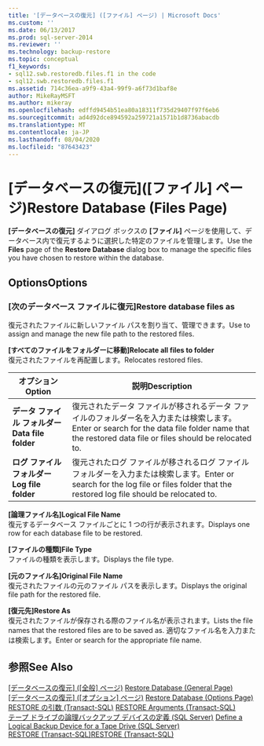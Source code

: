 ```yaml
---
title: '[データベースの復元] ([ファイル] ページ) | Microsoft Docs'
ms.custom: ''
ms.date: 06/13/2017
ms.prod: sql-server-2014
ms.reviewer: ''
ms.technology: backup-restore
ms.topic: conceptual
f1_keywords:
- sql12.swb.restoredb.files.f1 in the code
- sql12.swb.restoredb.files.f1
ms.assetid: 714c36ea-a9f9-43a4-99f9-a6f73d1baf8e
author: MikeRayMSFT
ms.author: mikeray
ms.openlocfilehash: edffd9454b51ea80a18311f735d29407f97f6eb6
ms.sourcegitcommit: ad4d92dce894592a259721a1571b1d8736abacdb
ms.translationtype: MT
ms.contentlocale: ja-JP
ms.lasthandoff: 08/04/2020
ms.locfileid: "87643423"
---
```

# <a name="restore-database-files-page"></a><span data-ttu-id="c5162-102">[データベースの復元]\([ファイル] ページ)</span><span class="sxs-lookup"><span data-stu-id="c5162-102">Restore Database (Files Page)</span></span>
  <span data-ttu-id="c5162-103">**[データベースの復元]** ダイアログ ボックスの **[ファイル]** ページを使用して、データベース内で復元するように選択した特定のファイルを管理します。</span><span class="sxs-lookup"><span data-stu-id="c5162-103">Use the **Files** page of the **Restore Database** dialog box to manage the specific files you have chosen to restore within the database.</span></span>  
  
## <a name="options"></a><span data-ttu-id="c5162-104">Options</span><span class="sxs-lookup"><span data-stu-id="c5162-104">Options</span></span>  
  
### <a name="restore-database-files-as"></a><span data-ttu-id="c5162-105">[次のデータベース ファイルに復元]</span><span class="sxs-lookup"><span data-stu-id="c5162-105">Restore database files as</span></span>  
 <span data-ttu-id="c5162-106">復元されたファイルに新しいファイル パスを割り当て、管理できます。</span><span class="sxs-lookup"><span data-stu-id="c5162-106">Use to assign and manage the new file path to the restored files.</span></span>  
  
 <span data-ttu-id="c5162-107">**[すべてのファイルをフォルダーに移動]**</span><span class="sxs-lookup"><span data-stu-id="c5162-107">**Relocate all files to folder**</span></span>  
 <span data-ttu-id="c5162-108">復元されたファイルを再配置します。</span><span class="sxs-lookup"><span data-stu-id="c5162-108">Relocates restored files.</span></span>  
  
|<span data-ttu-id="c5162-109">オプション</span><span class="sxs-lookup"><span data-stu-id="c5162-109">Option</span></span>|<span data-ttu-id="c5162-110">説明</span><span class="sxs-lookup"><span data-stu-id="c5162-110">Description</span></span>|  
|------------|-----------------|  
|<span data-ttu-id="c5162-111">**データ ファイル フォルダー**</span><span class="sxs-lookup"><span data-stu-id="c5162-111">**Data file folder**</span></span>|<span data-ttu-id="c5162-112">復元されたデータ ファイルが移されるデータ ファイルのフォルダー名を入力または検索します。</span><span class="sxs-lookup"><span data-stu-id="c5162-112">Enter or search for the data file folder name that the restored data file or files should be relocated to.</span></span>|  
|<span data-ttu-id="c5162-113">**ログ ファイル フォルダー**</span><span class="sxs-lookup"><span data-stu-id="c5162-113">**Log file folder**</span></span>|<span data-ttu-id="c5162-114">復元されたログ ファイルが移されるログ ファイル フォルダーを入力または検索します。</span><span class="sxs-lookup"><span data-stu-id="c5162-114">Enter or search for the log file or files folder that the restored log file should be relocated to.</span></span>|  
  
 <span data-ttu-id="c5162-115">**[論理ファイル名]**</span><span class="sxs-lookup"><span data-stu-id="c5162-115">**Logical File Name**</span></span>  
 <span data-ttu-id="c5162-116">復元するデータベース ファイルごとに 1 つの行が表示されます。</span><span class="sxs-lookup"><span data-stu-id="c5162-116">Displays one row for each database file to be restored.</span></span>  
  
 <span data-ttu-id="c5162-117">**[ファイルの種類]**</span><span class="sxs-lookup"><span data-stu-id="c5162-117">**File Type**</span></span>  
 <span data-ttu-id="c5162-118">ファイルの種類を表示します。</span><span class="sxs-lookup"><span data-stu-id="c5162-118">Displays the file type.</span></span>  
  
 <span data-ttu-id="c5162-119">**[元のファイル名]**</span><span class="sxs-lookup"><span data-stu-id="c5162-119">**Original File Name**</span></span>  
 <span data-ttu-id="c5162-120">復元されたファイルの元のファイル パスを表示します。</span><span class="sxs-lookup"><span data-stu-id="c5162-120">Displays the original file path for the restored file.</span></span>  
  
 <span data-ttu-id="c5162-121">**[復元先]**</span><span class="sxs-lookup"><span data-stu-id="c5162-121">**Restore As**</span></span>  
 <span data-ttu-id="c5162-122">復元されたファイルが保存される際のファイル名が表示されます。</span><span class="sxs-lookup"><span data-stu-id="c5162-122">Lists the file names that the restored files are to be saved as.</span></span> <span data-ttu-id="c5162-123">適切なファイル名を入力または検索します。</span><span class="sxs-lookup"><span data-stu-id="c5162-123">Enter or search for the appropriate file name.</span></span>  
  
## <a name="see-also"></a><span data-ttu-id="c5162-124">参照</span><span class="sxs-lookup"><span data-stu-id="c5162-124">See Also</span></span>  
 <span data-ttu-id="c5162-125">[[データベースの復元] &#40;[全般] ページ&#41;](../../integration-services/general-page-of-integration-services-designers-options.md) </span><span class="sxs-lookup"><span data-stu-id="c5162-125">[Restore Database &#40;General Page&#41;](../../integration-services/general-page-of-integration-services-designers-options.md) </span></span>  
 <span data-ttu-id="c5162-126">[[データベースの復元] &#40;[オプション] ページ&#41;](restore-database-options-page.md) </span><span class="sxs-lookup"><span data-stu-id="c5162-126">[Restore Database &#40;Options Page&#41;](restore-database-options-page.md) </span></span>  
 <span data-ttu-id="c5162-127">[RESTORE の引数 &#40;Transact-SQL&#41;](/sql/t-sql/statements/restore-statements-arguments-transact-sql) </span><span class="sxs-lookup"><span data-stu-id="c5162-127">[RESTORE Arguments &#40;Transact-SQL&#41;](/sql/t-sql/statements/restore-statements-arguments-transact-sql) </span></span>  
 <span data-ttu-id="c5162-128">[テープ ドライブの論理バックアップ デバイスの定義 &#40;SQL Server&#41;](define-a-logical-backup-device-for-a-tape-drive-sql-server.md) </span><span class="sxs-lookup"><span data-stu-id="c5162-128">[Define a Logical Backup Device for a Tape Drive &#40;SQL Server&#41;](define-a-logical-backup-device-for-a-tape-drive-sql-server.md) </span></span>  
 [<span data-ttu-id="c5162-129">RESTORE &#40;Transact-SQL&#41;</span><span class="sxs-lookup"><span data-stu-id="c5162-129">RESTORE &#40;Transact-SQL&#41;</span></span>](/sql/t-sql/statements/restore-statements-transact-sql)  
  
  
